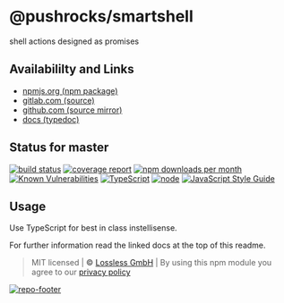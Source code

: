 # @pushrocks/smartshell
shell actions designed as promises

## Availabililty and Links
* [npmjs.org (npm package)](https://www.npmjs.com/package/@pushrocks/smartshell)
* [gitlab.com (source)](https://gitlab.com/pushrocks/smartshell)
* [github.com (source mirror)](https://github.com/pushrocks/smartshell)
* [docs (typedoc)](https://pushrocks.gitlab.io/smartshell/)

## Status for master
[![build status](https://gitlab.com/pushrocks/smartshell/badges/master/build.svg)](https://gitlab.com/pushrocks/smartshell/commits/master)
[![coverage report](https://gitlab.com/pushrocks/smartshell/badges/master/coverage.svg)](https://gitlab.com/pushrocks/smartshell/commits/master)
[![npm downloads per month](https://img.shields.io/npm/dm/@pushrocks/smartshell.svg)](https://www.npmjs.com/package/@pushrocks/smartshell)
[![Known Vulnerabilities](https://snyk.io/test/npm/@pushrocks/smartshell/badge.svg)](https://snyk.io/test/npm/@pushrocks/smartshell)
[![TypeScript](https://img.shields.io/badge/TypeScript->=%203.x-blue.svg)](https://nodejs.org/dist/latest-v10.x/docs/api/)
[![node](https://img.shields.io/badge/node->=%2010.x.x-blue.svg)](https://nodejs.org/dist/latest-v10.x/docs/api/)
[![JavaScript Style Guide](https://img.shields.io/badge/code%20style-prettier-ff69b4.svg)](https://prettier.io/)

## Usage

Use TypeScript for best in class instellisense.

For further information read the linked docs at the top of this readme.

> MIT licensed | **&copy;** [Lossless GmbH](https://lossless.gmbh)
| By using this npm module you agree to our [privacy policy](https://lossless.gmbH/privacy)

[![repo-footer](https://lossless.gitlab.io/publicrelations/repofooter.svg)](https://maintainedby.lossless.com)
